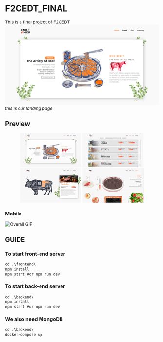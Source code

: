 # F2CEDT_FINAL

This is a final project of F2CEDT ![lading](landing.png) _this is our landing page_

## Preview

<div align="center">
<img src="./gif/overall.gif" alt="Overall GIF" width="200">
<img src="./gif/breed.gif" alt="Overall GIF" width="200">
<img src="./gif/cut.gif" alt="Overall GIF" width="200">
<img src="./gif/cook.gif" alt="Overall GIF" width="200">
</div>

### Mobile

<img src="./gif/overallPhone.gif" alt="Overall GIF" height="200">

## GUIDE

### To start front-end server

```shell
cd .\frontend\
npm install
npm start #or npm run dev
```

### To start back-end server

```shell
cd .\backend\
npm install
npm start #or npm run dev
```

### We also need MongoDB

```shell
cd .\backend\
docker-compose up
```
